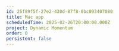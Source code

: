 ```yaml
---
id: 25f89f5f-27e2-430d-87f8-0bc093407080
title: Mac app
scheduledTime: 2025-02-26T20:00:00.000Z
project: Dynamic Momentum
order: 0
persistent: false
---
```


